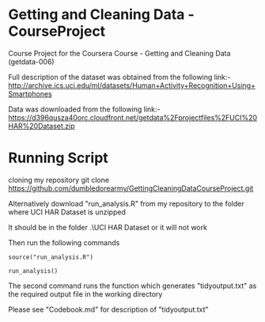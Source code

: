 Getting and Cleaning Data - CourseProject
================================

Course Project for the Coursera Course - Getting and Cleaning Data (getdata-006)

Full description of the dataset was obtained from the following link:-
http://archive.ics.uci.edu/ml/datasets/Human+Activity+Recognition+Using+Smartphones

Data was downloaded from the following link:-
https://d396qusza40orc.cloudfront.net/getdata%2Fprojectfiles%2FUCI%20HAR%20Dataset.zip

Running Script
================================
cloning my repository
    git clone https://github.com/dumbledorearmy/GettingCleaningDataCourseProject.git

Alternatively download "run_analysis.R" from my repository to the folder where UCI HAR Dataset is unzipped

It should be in the folder .\UCI HAR Dataset or it will not work

Then run the following commands
    
    source("run_analysis.R")
    
    run_analysis()

The second command runs the function which generates "tidyoutput.txt" as the required output file in the working directory

Please see "Codebook.md" for description of "tidyoutput.txt"
